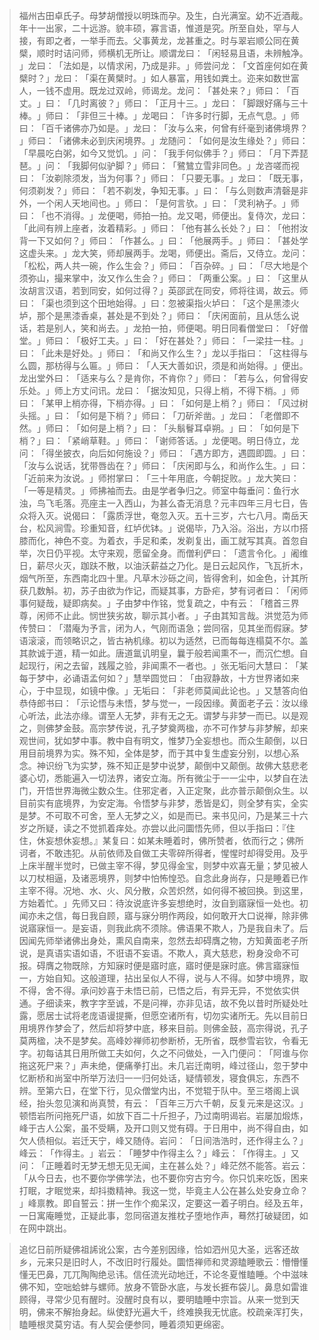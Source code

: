 > 福州古田卓氏子。母梦胡僧授以明珠而孕。及生，白光满室。幼不近酒胾。年十一出家，二十远游。貌丰硕，寡言语，惟道是究。所至自处，罕与人接，有即之者，一举手而去。父事黄龙，龙甚重之。时与翠岩顺公同在黄檗，顺时时诘问师，师横机无所让。顺谓龙曰：​「闲轻易且语，未辨触净。​」龙曰：​「法如是，以情求闲，乃成是非。​」师尝问龙：​「文首座何如在黄檗时？​」龙曰：​「渠在黄檗时。​」如人暴富，用钱如粪土。迩来如数世富人，一钱不虚用。既龙过双岭，师谒龙。龙问：​「甚处来？​」师曰：​「百丈。​」曰：​「几时离彼？​」师曰：​「正月十三。​」龙曰：​「脚跟好痛与三十棒。​」师曰：​「非但三十棒。​」龙喝曰：​「许多时行脚，无点气息。​」师曰：​「百千诸佛亦乃如是。​」龙曰：​「汝与么来，何曾有纤毫到诸佛境界？​」师曰：​「诸佛未必到庆闲境界。​」龙随问：​「如何是汝生缘处？​」师曰：​「早晨吃白粥，如今又觉饥。​」问：​「我手何似佛手？​」师曰：​「月下弄琵琶。​」问：​「我脚何似驴脚？​」师曰：​「鷺鷥立雪非同色。​」龙咨嗟而视曰：​「汝剃除须发，当为何事？​」师曰：​「只要无事。​」龙曰：​「既无事，何须剃发？​」师曰：​「若不剃发，争知无事。​」曰：​「与么则数声清磬是非外，一个闲人天地间也。​」师曰：​「是何言欤。​」曰：​「灵利衲子。​」师曰：​「也不消得。​」龙便喝，师拍一拍。龙又喝，师便出。复侍次，龙曰：​「此间有辨上座者，汝着精彩。​」师曰：​「他有甚么长处？​」曰：​「他拊汝背一下又如何？​」师曰：​「作甚么。​」曰：​「他展两手。​」师曰：​「甚处学这虚头来。​」龙大笑，师却展两手。龙喝，师便出。斋后，又侍立。龙问：​「松松，两人共一碗，作么生会？​」师曰：​「百杂碎。​」曰：​「尽大地是个须弥山，撮来掌中，汝又作么生会？​」师曰：​「两重公案。​」曰：​「这里从汝胡言汉语，若到同安，如何过得？​」英邵武在同安，师将往谒，故云。师曰：​「渠也须到这个田地始得。​」曰：忽被渠指火垆曰：​「这个是黑漆火垆，那个是黑漆香桌，甚处是不到处？​」师曰：​「庆闲面前，且从恁么说话，若是别人，笑和尚去。​」龙拍一拍，师便喝。明日同看僧堂曰：​「好僧堂。​」师曰：​「极好工夫。​」曰：​「好在甚处？​」师曰：​「一梁拄一柱。​」曰：​「此未是好处。​」师曰：​「和尚又作么生？​」龙以手指曰：​「这柱得与么圆，那枋得与么匾。​」师曰：​「人天大善如识，须是和尚始得。​」便出。龙出堂外曰：​「适来与么？是肯你，不肯你？​」师曰：​「若与么，何曾得安乐处。​」师上方丈问讯。龙曰：​「据汝知见，只得上梢，不得下梢。​」师曰：​「某甲上梢亦得，下梢亦得。​」曰：​「如何是上梢？​」师曰：​「风过树头摇。​」曰：​「如何是下梢？​」师曰：​「刀斫斧凿。​」龙曰：​「老僧即不然。​」师曰：​「如何是上梢？​」曰：​「头鬅鬙耳卓朔。​」曰：​「如何是下梢？​」曰：​「紧峭草鞋。​」师曰：​「谢师答话。​」龙便喝。明日侍立，龙问：​「得坐披衣，向后如何施设？​」师曰：​「遇方即方，遇圆即圆。​」曰：​「汝与么说话，犹带唇齿在？​」师曰：​「庆闲即与么，和尚作么生。​」曰：​「近前来为汝说。​」师拊掌曰：​「三十年用底，今朝捉败。​」龙大笑曰：​「一等是精灵。​」师拂袖而去。由是学者争归之。师室中每垂问：鱼行水浊，鸟飞毛落。亮座主一入西山，为甚么杳无消息？元丰四年三月七日，告众将入灭。说偈曰：​「露质浮世，奄忽入灭。五十三岁，六七八月。南岳天台，松风涧雪。珍重知音，红垆优钵。​」说偈毕，乃入浴。浴出，方以巾搭膝而化，神色不变。为着衣，手足和柔，发剃复出，画工就写其真。首忽自举，次日仍平视。太守来观，愿留全身。而僧利俨曰：​「遗言令化。​」阇维日，薪尽火灭，跏趺不散，以油沃薪益之乃化。是日云起风作，飞瓦折木，烟气所至，东西南北四十里。凡草木沙砾之间，皆得舍利，如金色，计其所获几数斛。初，苏子由欲为作记，而疑其事，方卧疟，梦有诃者曰：​「闲师事何疑哉，疑即病矣。​」子由梦中作铭，觉复疏之，中有云：​「稽首三界尊，闲师不止此。悯世狭劣故，聊示其小者。​」子由其知言哉。洪觉范为师传赞曰：​「潜庵为予言，闭为人，气刚而语急；尝同宿，见其坐而假寐。梦语滚滚，而领略识之，皆古衲机缘。初以为适然，已而每每连榻莫不尔。盖其款诚于道，精一如此。唐道氲讥明皇，曩于般若闻熏不一，而沉伫想。自起现行，闲之去留，践履之验，非闻熏不一者也。​」张无垢问大慧曰：​「某每于梦中，必诵语孟何如？​」慧举圆觉曰：​「由寂静故，十方世界诸如来心，于中显现，如镜中像。​」无垢曰：​「非老师莫闻此论也。​」又慧答向伯恭侍郎书曰：​「示论悟与未悟，梦与觉一，一段因缘。黄面老子云：汝以缘心听法，此法亦缘。谓至人无梦，非有无之无。谓梦与非梦一而已。以是观之，则佛梦金鼓。高宗梦传说，孔子梦奠两楹，亦不可作梦与非梦解，却来观世间，犹如梦中事。教中自有明文，惟梦乃全妄想也。而众生颠倒，以日用目前境界为实。殊不知，全体是梦，而于其中复生虚妄分别，以想心系念。神识纷飞为实梦，殊不知正是梦中说梦，颠倒中又颠倒。故佛大慈悲老婆心切，悉能遍入一切法界，诸安立海。所有微尘于一一尘中，以梦自在法门，开悟世界海微尘数众生。住邪定者，入正定聚，此亦普示颠倒众生。以目前实有底境界，为安定海。令悟梦与非梦，悉皆是幻，则全梦有实，全实是梦。不可取不可舍，至人无梦之义，如是而已。来书见问，乃是某三十六岁之所疑，读之不觉抓着痒处。亦尝以此问圜悟先师，但以手指曰：『住住，休妄想休妄想。』某复曰：如某未睡着时，佛所赞者，依而行之；佛所诃者，不敢违犯。从前依师及自做工夫零碎所得者，惺惺时却得受用。及乎上床半醒半觉时，已做主宰不得，梦见得金宝，则梦中欢喜无量；梦见被人以刀杖相逼，及诸恶境界，则梦中怕怖惶恐。自念此身尚存，只是睡着已作主宰不得。况地、水、火、风分散，众苦炽然，如何得不被回换。到这里，方始着忙。​」先师又曰：待汝说底许多妄想绝时，汝自到寤寐恒一处也。初闻亦未之信，每日我自顾，寤与寐分明作两段，如何敢开大口说禅，除非佛说寤寐恒一。是妄语，则我此病不须除。佛语果不欺人，乃是我自未了。后因闻先师举诸佛出身处，熏风自南来，忽然去却碍膺之物，方知黄面老子所说，是真语实语如语，不诳语不妄语。不欺人，真大慈悲，粉身没命不可报。碍膺之物既除，方知寐时便是寤时底，寤时便是寐时底。佛言寤寐恒一，方始自知。这般道理，拈出呈似人不得，说与人不得。如梦中境界，取不得，舍不得。承问妙喜于未悟已前，已悟之后，有异无异，不觉依实供通。子细读来，教字字至诚，不是问禅，亦非见诘，故不免以昔时所疑处吐露，愿居士试将老庞语谩提撕，但愿空诸所有，切勿实诸所无。先以目前日用境界作梦会了，然后却将梦中底，移来目前。则佛金鼓，高宗得说，孔子莫两楹，决不是梦矣。高峰妙禅师初参断桥，无所省，既参雪岩钦，令看无字。初每诘其日用所做工夫如何，久之不问做处，一入门便问：​「阿谁与你拖这死尸来？​」声未绝，便痛拳打出。未几岩迁南明，峰过径山，忽于梦中忆断桥和尚室中所举万法归一一归何处话，疑情顿发，寝食俱忘，东西不辨。至第六日，在堂下行，见众僧堂内出，不觉辊于队中。至三塔阁上讽经，抬头忽见演和尚真赞，有云：​「百年三万六千朝，反复元来是这汉。​」顿悟岩所问拖死尸语，如放下百二十斤担子，乃过南明谒岩。岩屡加煅炼，峰于古人公案，虽不受瞒，及开口则又觉有碍。于日用中，尚不得自由，如欠人债相似。岩迁天宁，峰又随侍。岩问：​「日间浩浩时，还作得主么？​」峰云：​「作得主。​」岩云：​「睡梦中作得主么？​」峰云：​「作得主。​」又问：​「正睡着时无梦无想无见无闻，主在甚么处？​」峰茫然不能答。岩云：​「从今日去，也不要你学佛学法，也不要你穷古穷今。你只饥来吃饭，困来打眠，才眠觉来，却抖擞精神。我这一觉，毕竟主人公在甚么处安身立命？​」峰禀教。即自誓云：拼一生作个痴呆汉，定要这一着子明白。经及五年，一日寓庵睡觉，正疑此事，忽同宿道友推枕子堕地作声，蓦然打破疑团，如在网中跳出。

> 追忆日前所疑佛祖䛥讹公案，古今差别因缘，恰如泗州见大圣，远客还故乡，元来只是旧时人，不改旧时行履处。圜悟禅师和灵源瞌睡歌云：懵懵懂懂无巴鼻，兀兀陶陶绝忌讳。信任流光动地迁，不论冬夏惟瞌睡。个中滋味佛不知，空咄蛤蚌与螺师。放身不管卧水底，与发长捱布袋儿。鼻息如雷谁顾得，寻常少见有醒时。没醒时良有以，要明瞌睡中宗旨。从来一觉到天明，佛来不解抬身起。纵使舒光遍大千，终难换我无忧底。校疏亲浑打失，瞌睡根灵莫穷诘。有人契会便参同，睡着须知更绵密。



